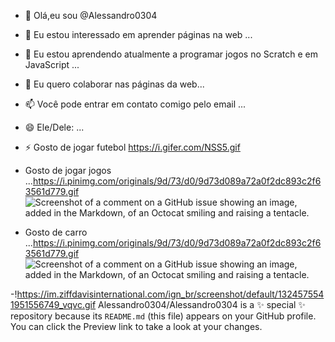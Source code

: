 - 👋 Olá,eu sou @Alessandro0304
- 👀 Eu estou interessado em aprender páginas na web ...
- 🌱 Eu estou aprendendo atualmente a programar jogos no Scratch e em JavaScript ...
- 💞️ Eu quero colaborar nas páginas da web...
- 📫 Você pode entrar em contato comigo pelo email ...
- 😄 Ele/Dele: ...
- ⚡ Gosto de jogar futebol https://i.gifer.com/NSS5.gif
  
- Gosto de jogar jogos ...https://i.pinimg.com/originals/9d/73/d0/9d73d089a72a0f2dc893c2f63561d779.gif
![Screenshot of a comment on a GitHub issue showing an image, added in the Markdown, of an Octocat smiling and raising a tentacle.](https://preview.redd.it/4diz5sykjm271.gif?width=480&auto=webp&s=3cee7c8d81746ef5c579794bb86e4f42f1ff3246)
- Gosto de carro ...https://i.pinimg.com/originals/9d/73/d0/9d73d089a72a0f2dc893c2f63561d779.gif
![Screenshot of a comment on a GitHub issue showing an image, added in the Markdown, of an Octocat smiling and raising a tentacle.](https://i.pinimg.com/originals/7d/82/5b/7d825bb31fee6ffa02a0f8e71f693c0d.gif)






-!https://im.ziffdavisinternational.com/ign_br/screenshot/default/1324575541951556749_vqvc.gif
Alessandro0304/Alessandro0304 is a ✨ special ✨ repository because its `README.md` (this file) appears on your GitHub profile.
You can click the Preview link to take a look at your changes.



